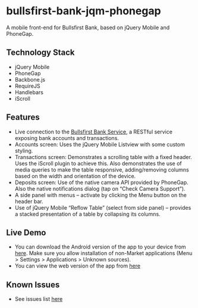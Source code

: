 # bullsfirst-bank-jqm-phonegap

A mobile front-end for Bullsfirst Bank, based on jQuery Mobile and PhoneGap.

## Technology Stack
* jQuery Mobile
*	PhoneGap
*	Backbone.js
*	RequireJS
*	Handlebars
*	iScroll

## Features
*	Live connection to the [Bullsfirst Bank Service](https://github.com/archfirst/bullsfirst-bank-service), a RESTful service exposing bank accounts and transactions.
*	Accounts screen: Uses the jQuery Mobile Listview with some custom styling.
*	Transactions screen: Demonstrates a scrolling table with a fixed header. Uses the iScroll plugin to achieve this. Also demonstrates the use of media queries to make the table responsive, adding/removing columns based on the width and orientation of the device.
*	Deposits screen: Use of the native camera API provided by PhoneGap. Also the native notifications dialog (tap on “Check Camera Support”).
*	A side panel with menus – activate by clicking the Menu button on the header bar.
*	Use of jQuery Mobile “Reflow Table” (select from side panel) – provides a stacked presentation of a table by collapsing its columns. 

## Live Demo
*	You can download the Android version of the app to your device from [here](http://archfirst.org/sites/default/files/sources/BfBank.apk). Make sure you allow installation of non-Market applications (Menu > Settings > Applications > Unknown sources).
*	You can view the web version of the app from [here](http://archfirst.org/bullsfirst-bank/)

## Known Issues
*	See issues list [here](https://github.com/archfirst/bullsfirst-bank-jqm-phonegap/issues)

